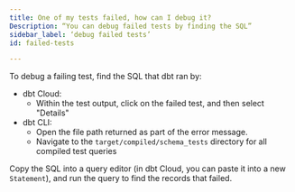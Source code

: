 ```yaml
---
title: One of my tests failed, how can I debug it?
Description: “You can debug failed tests by finding the SQL”
sidebar_label: ‘debug failed tests’
id: failed-tests

---
```

To debug a failing test, find the SQL that dbt ran by:
* dbt Cloud:
    * Within the test output, click on the failed test, and then select "Details"
* dbt CLI:
    * Open the file path returned as part of the error message.
    * Navigate to the `target/compiled/schema_tests` directory for all compiled test queries

Copy the SQL into a query editor (in dbt Cloud, you can paste it into a new `Statement`), and run the query to find the records that failed.

